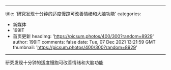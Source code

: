 
---
title: '研究发现十分钟的适度慢跑可改善情绪和大脑功能'
categories: 
 - 新媒体
 - 199IT
 - 首页更新
headimg: 'https://picsum.photos/400/300?random=8929'
author: 199IT
comments: false
date: Tue, 07 Dec 2021 13:21:59 GMT
thumbnail: 'https://picsum.photos/400/300?random=8929'
---

<div>   
研究发现十分钟的适度慢跑可改善情绪和大脑功能  
</div>
            